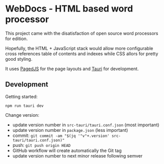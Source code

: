 WebDocs - HTML based word processor
===================================

This project came with the disatisfaction of open source word processors for
edition.

Hopefully, the HTML + JavaScript stack would allow more configurable cross
references table of contents and indexes while CSS allors for pretty good
styling.

It uses [PagedJS](https://pagedjs.org) for the page layouts and
[Tauri](https://tauri.app/) for development.

Development
-----------

Getting started:

    npm run tauri dev

Change version:

  - update version number in `src-tauri/tauri.conf.json` (most important)
  - update version number in `package.json` (less important)
  - commit: `git commit -am "$(jq '"v"+.version' src-tauri/tauri.conf.json)"`
  - push: `git push origin HEAD`
  - GitHub workflow will create automatically the Git tag
  - update version number to next minor release following semver

